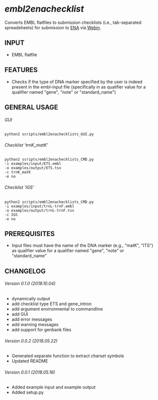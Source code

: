 *embl2enachecklist*
===================
Converts EMBL flatfiles to submission checklists (i.e., tab-separated spreadsheets) for submission to [ENA](http://www.ebi.ac.uk/ena) via [Webin](https://www.ebi.ac.uk/ena/submit/sra/#home).


INPUT
-----
* EMBL flatfile


FEATURES
-------------
* Checks if the type of DNA marker specified by the user is indeed present in the embl-input file (specifically in as qualifier value for a qualifier named "gene", "note" or "standard_name")



GENERAL USAGE
-------------

###### GUI
```
python2 scripts/embl2enachecklists_GUI.py
```

###### Checklist 'trnK_matK'
```
python2 scripts/embl2enachecklists_CMD.py
-i examples/input/ETS.embl
-o examples/output/ETS.tsv
-c trnK_matK
-e no
```

###### Checklist 'IGS'
```
python2 scripts/embl2enachecklists_CMD.py
-i examples/input/trnL-trnF.embl
-o examples/output/trnL-trnF.tsv
-c IGS
-e no
```


PREREQUISITES
-------------
* Input files must have the name of the DNA marker (e.g., "matK", "ITS") as qualifier value for a qualifier named "gene", "note" or "standard_name"



CHANGELOG
---------
###### Version 0.1.0 (2018.10.04)
* dynamically output
* add checklist type ETS and gene_intron
* add argument environmental to commandline
* add GUI
* add error messages
* add warning messages
* add support for genbank files
###### Version 0.0.2 (2018.05.22)
* Generated separate function to extract charset symbols
* Updated README
###### Version 0.0.1 (2018.05.16)
* Added example input and example output
* Added setup.py
